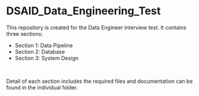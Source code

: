 # DSAID_Data_Engineering_Test

This repository is created for the Data Engineer interview test. It contains three sections:
* Section 1: Data Pipeline
* Section 2: Database
* Section 3: System Design
<br>

Detail of each section includes the required files and documentation can be found in the individual folder.
